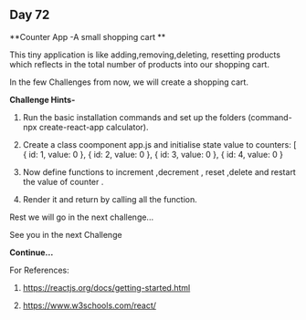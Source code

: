 ## Day 72

**Counter App -A small shopping cart **

This tiny application is like adding,removing,deleting, resetting products 
which reflects in the total number of products into our shopping cart.

In the few Challenges from now, we will create a shopping cart.

**Challenge Hints-**

1. Run the basic installation commands and set up the folders (command-npx create-react-app calculator).

2. Create a class coomponent app.js and initialise state value to  counters: [ { id: 1, value: 0 },
                                                                               { id: 2, value: 0 },
                                                                               { id: 3, value: 0 },
                                                                               { id: 4, value: 0 } 
3. Now define functions to increment ,decrement , reset ,delete and  restart the value of counter .

4. Render it and return by calling all the function.
                                                                               
Rest we will go in the next challenge...

See you in the next Challenge

**Continue...**

For References:

1. https://reactjs.org/docs/getting-started.html

2. https://www.w3schools.com/react/
